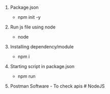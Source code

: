 1. Package.json

   - npm init -y

2. Run js file using node

   - node <file name>

3. Installing dependency/module

   - npm i <module-name>

4. Starting script in package.json

   - npm run <script-name>

5. Postman Software - To check apis
#   N o d e J S  
 